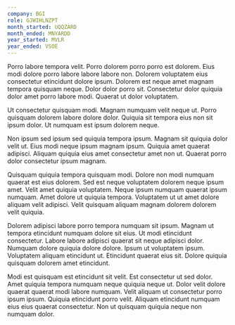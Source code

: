 ```yaml
---
company: BGI
role: GJWIHLNZPT
month_started: UQQZARD
month_ended: MNYARDD
year_started: MVLR
year_ended: VSOE
---
```


Porro labore tempora velit. Porro dolorem porro porro est dolorem. Eius modi dolore porro labore labore labore non. Dolorem voluptatem eius consectetur etincidunt dolore ipsum. Dolorem est neque amet magnam tempora quisquam neque. Dolor dolor porro sit. Consectetur dolor quiquia dolor amet porro labore modi. Quaerat ut dolor voluptatem.

Ut consectetur quisquam modi. Magnam numquam velit neque ut. Porro quisquam dolorem labore dolore dolor. Quiquia sit tempora eius non sit ipsum dolor. Ut numquam est ipsum dolorem neque.

Non ipsum sed ipsum sed quiquia tempora ipsum. Magnam sit quiquia dolor velit ut. Eius modi neque ipsum magnam ipsum. Quiquia amet quaerat adipisci. Aliquam quiquia eius amet consectetur amet non ut. Quaerat porro dolor consectetur ipsum magnam.

Quisquam quiquia tempora quisquam modi. Dolore non modi numquam quaerat est eius dolorem. Sed est neque voluptatem dolorem neque ipsum amet. Velit amet quiquia voluptatem. Neque ipsum numquam quaerat ipsum numquam. Amet dolore ut quiquia tempora. Voluptatem ut ut amet dolore aliquam velit adipisci. Velit quisquam aliquam magnam dolorem dolorem velit quiquia.

Dolorem adipisci labore porro tempora numquam sit ipsum. Magnam ut tempora etincidunt numquam dolore sit eius. Ut modi etincidunt consectetur. Labore labore adipisci quaerat sit neque adipisci dolor. Numquam dolore quiquia dolore dolore. Ipsum ut voluptatem ipsum. Voluptatem aliquam etincidunt ut. Etincidunt quaerat eius sit. Dolore quiquia quisquam dolorem amet etincidunt.

Modi est quisquam est etincidunt sit velit. Est consectetur ut sed dolor. Amet quiquia tempora numquam neque quiquia neque ut. Dolor velit dolore quaerat quaerat modi labore numquam. Velit aliquam ut consectetur porro ipsum ipsum. Quiquia etincidunt porro velit. Aliquam etincidunt numquam eius eius quaerat consectetur. Non ut quisquam quiquia neque non numquam dolor.
    